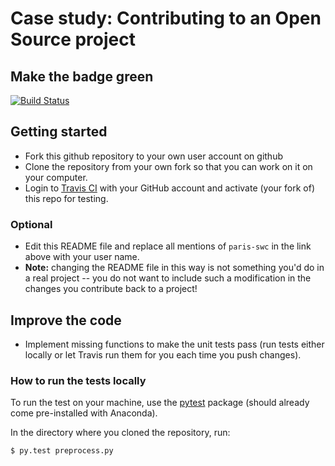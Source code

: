 # Case study: Contributing to an Open Source project

## Make the badge green

[![Build Status](https://travis-ci.org/paris-swc/2016-03-29-testing-exercise.svg?branch=master)](https://travis-ci.org/paris-swc/2016-03-29-testing-exercise)

## Getting started

* Fork this github repository to your own user account on github
* Clone the repository from your own fork so that you can work on it on your
  computer.
* Login to [Travis CI](https://travis-ci.org) with your GitHub account and activate (your fork of) this repo for testing.
### Optional
  * Edit this README file and replace all mentions of `paris-swc` in the link above with your user name.
  * **Note:** changing the README file in this way is not something you'd do in a real project -- you do not want to include such a modification in the changes you contribute back to a project!


## Improve the code
* Implement missing functions to make the unit tests pass (run tests either locally or let Travis run them for you each time you push changes).

### How to run the tests locally
To run the test on your machine, use the [pytest](http://pytest.org) package (should already come pre-installed with Anaconda).

In the directory where you cloned the repository, run:
```
$ py.test preprocess.py
```

